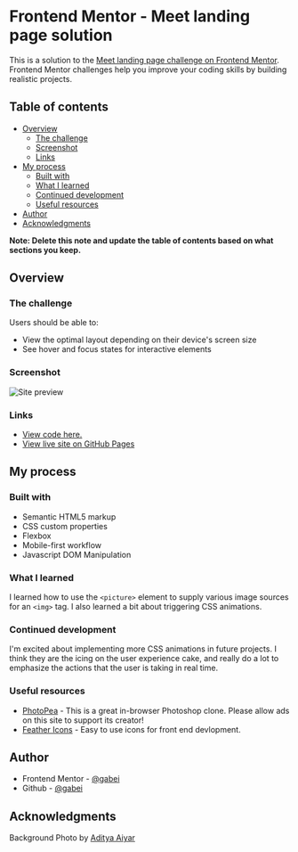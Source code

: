 # Frontend Mentor - Meet landing page solution

This is a solution to the [Meet landing page challenge on Frontend Mentor](https://www.frontendmentor.io/challenges/meet-landing-page-rbTDS6OUR). Frontend Mentor challenges help you improve your coding skills by building realistic projects. 

## Table of contents

- [Overview](#overview)
  - [The challenge](#the-challenge)
  - [Screenshot](#screenshot)
  - [Links](#links)
- [My process](#my-process)
  - [Built with](#built-with)
  - [What I learned](#what-i-learned)
  - [Continued development](#continued-development)
  - [Useful resources](#useful-resources)
- [Author](#author)
- [Acknowledgments](#acknowledgments)

**Note: Delete this note and update the table of contents based on what sections you keep.**

## Overview

### The challenge

Users should be able to:

- View the optimal layout depending on their device's screen size
- See hover and focus states for interactive elements

### Screenshot

<img src="./images/site-snapshot.png" alt="Site preview">

### Links

- <a href="https://github.com/gabei/Product-Preview__FEM">View code here.</a>
- <a href="https://gabei.github.io/Product-Preview__FEM/" target="_blank">View live site on GitHub Pages</a>

## My process

### Built with
- Semantic HTML5 markup
- CSS custom properties
- Flexbox
- Mobile-first workflow
- Javascript DOM Manipulation 


### What I learned
I learned how to use the `<picture>` element to supply various image sources for an `<img>` tag. I also learned a bit about triggering CSS animations.

### Continued development
I'm excited about implementing more CSS animations in future projects. I think they are the icing on the user experience cake, and really do a lot to emphasize the actions that the user is taking in real time.

### Useful resources
<a href="https://www.photopea.com/" target="_blank">

- <a href="https://www.photopea.com/" target="_blank">PhotoPea</a> - This is a great in-browser Photoshop clone. Please allow ads on this site to support its creator!
- <a href="https://feathericons.com/" target="_blank">Feather Icons</a> - Easy to use icons for front end devlopment.

## Author

- Frontend Mentor - <a href="https://www.frontendmentor.io/profile/gabei" target="_blank">@gabei</a>
- Github - <a href="(https://www.github.com/gabei" target="_blank">@gabei</a>

## Acknowledgments
Background Photo by <a href="https://www.pexels.com/photo/close-up-photo-of-green-leafed-plant-1407305/" target="_blank">Aditya Aiyar</a>
